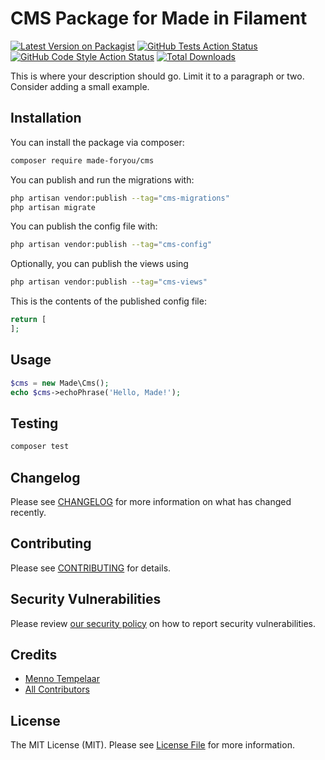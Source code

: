 # CMS Package for Made in Filament

[![Latest Version on Packagist](https://img.shields.io/packagist/v/made-foryou/cms.svg?style=flat-square)](https://packagist.org/packages/made-foryou/cms)
[![GitHub Tests Action Status](https://img.shields.io/github/actions/workflow/status/made-foryou/cms/run-tests.yml?branch=main&label=tests&style=flat-square)](https://github.com/made-foryou/cms/actions?query=workflow%3Arun-tests+branch%3Amain)
[![GitHub Code Style Action Status](https://img.shields.io/github/actions/workflow/status/made-foryou/cms/fix-php-code-styling.yml?branch=main&label=code%20style&style=flat-square)](https://github.com/made-foryou/cms/actions?query=workflow%3A"Fix+PHP+code+styling"+branch%3Amain)
[![Total Downloads](https://img.shields.io/packagist/dt/made-foryou/cms.svg?style=flat-square)](https://packagist.org/packages/made-foryou/cms)



This is where your description should go. Limit it to a paragraph or two. Consider adding a small example.

## Installation

You can install the package via composer:

```bash
composer require made-foryou/cms
```

You can publish and run the migrations with:

```bash
php artisan vendor:publish --tag="cms-migrations"
php artisan migrate
```

You can publish the config file with:

```bash
php artisan vendor:publish --tag="cms-config"
```

Optionally, you can publish the views using

```bash
php artisan vendor:publish --tag="cms-views"
```

This is the contents of the published config file:

```php
return [
];
```

## Usage

```php
$cms = new Made\Cms();
echo $cms->echoPhrase('Hello, Made!');
```

## Testing

```bash
composer test
```

## Changelog

Please see [CHANGELOG](CHANGELOG.md) for more information on what has changed recently.

## Contributing

Please see [CONTRIBUTING](.github/CONTRIBUTING.md) for details.

## Security Vulnerabilities

Please review [our security policy](../../security/policy) on how to report security vulnerabilities.

## Credits

- [Menno Tempelaar](https://github.com/mennotempelaar)
- [All Contributors](../../contributors)

## License

The MIT License (MIT). Please see [License File](LICENSE.md) for more information.
